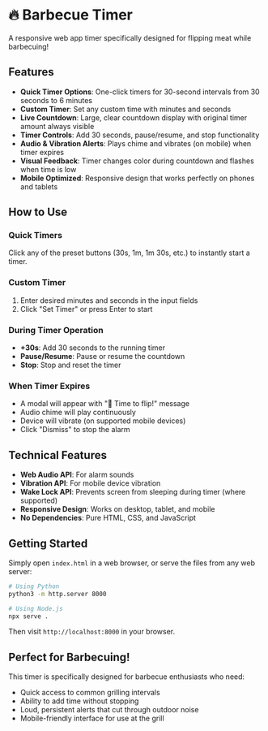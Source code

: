 # 🔥 Barbecue Timer
A responsive web app timer specifically designed for flipping meat while barbecuing!

## Features

- **Quick Timer Options**: One-click timers for 30-second intervals from 30 seconds to 6 minutes
- **Custom Timer**: Set any custom time with minutes and seconds
- **Live Countdown**: Large, clear countdown display with original timer amount always visible
- **Timer Controls**: Add 30 seconds, pause/resume, and stop functionality
- **Audio & Vibration Alerts**: Plays chime and vibrates (on mobile) when timer expires
- **Visual Feedback**: Timer changes color during countdown and flashes when time is low
- **Mobile Optimized**: Responsive design that works perfectly on phones and tablets

## How to Use

### Quick Timers
Click any of the preset buttons (30s, 1m, 1m 30s, etc.) to instantly start a timer.

### Custom Timer
1. Enter desired minutes and seconds in the input fields
2. Click "Set Timer" or press Enter to start

### During Timer Operation
- **+30s**: Add 30 seconds to the running timer
- **Pause/Resume**: Pause or resume the countdown
- **Stop**: Stop and reset the timer

### When Timer Expires
- A modal will appear with "🍖 Time to flip!" message
- Audio chime will play continuously
- Device will vibrate (on supported mobile devices)
- Click "Dismiss" to stop the alarm

## Technical Features

- **Web Audio API**: For alarm sounds
- **Vibration API**: For mobile device vibration
- **Wake Lock API**: Prevents screen from sleeping during timer (where supported)
- **Responsive Design**: Works on desktop, tablet, and mobile
- **No Dependencies**: Pure HTML, CSS, and JavaScript

## Getting Started

Simply open `index.html` in a web browser, or serve the files from any web server:

```bash
# Using Python
python3 -m http.server 8000

# Using Node.js
npx serve .
```

Then visit `http://localhost:8000` in your browser.

## Perfect for Barbecuing! 

This timer is specifically designed for barbecue enthusiasts who need:
- Quick access to common grilling intervals
- Ability to add time without stopping
- Loud, persistent alerts that cut through outdoor noise
- Mobile-friendly interface for use at the grill
